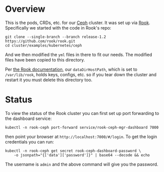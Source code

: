 # Overview

This is the pods, CRDs, etc. for our [Ceph](https://docs.ceph.com/docs/master/start/intro/) cluster. It was set up via
[Rook](https://rook.io/docs/rook/v1.2/). Specifically we started with the code in Rook's repo:

```
git clone --single-branch --branch release-1.2 https://github.com/rook/rook.git
cd cluster/examples/kubernetes/ceph
```

And we then modified the `yml` files in there to fit our needs. The modified files have been copied to this directory.

Per [the Rook documentation](https://rook.io/docs/rook/master/ceph-cluster-crd.html), our `dataDirHostPath`, which
is set to `/var/lib/rook`, holds keys, configs, etc. so if you tear down the cluster and restart it you must
delete this directory too.

# Status

To view the status of the Rook cluster you can first set up port forwarding to the dashboard service:

```
kubectl -n rook-ceph port-forward service/rook-ceph-mgr-dashboard 7000
```

then point your browser at `http://localhost:7000/#/login`. To get the login credentials you can run:

```
kubectl -n rook-ceph get secret rook-ceph-dashboard-password \
    -o jsonpath="{['data']['password']}" | base64 --decode && echo
```

The username is `admin` and the above command will give you the password.
